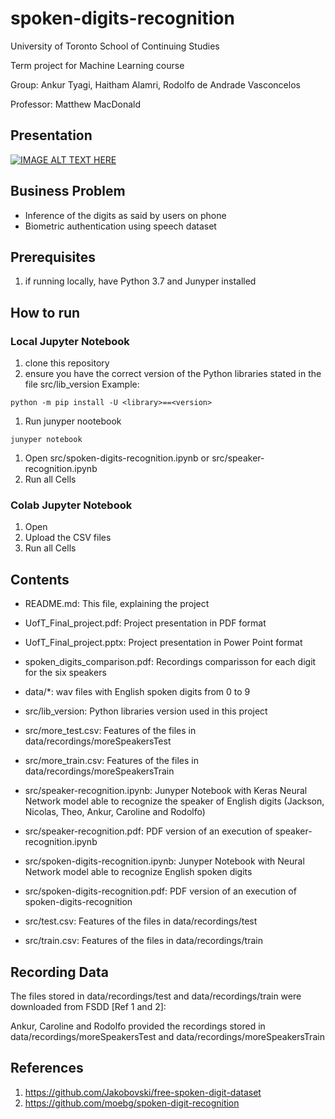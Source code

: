 # spoken-digits-recognition

University of Toronto School of Continuing Studies

Term project for Machine Learning course

Group: Ankur Tyagi, Haitham Alamri, Rodolfo de Andrade Vasconcelos

Professor: Matthew MacDonald

## Presentation
[![IMAGE ALT TEXT HERE](https://img.youtube.com/vi/_FXqysbYVGs/0.jpg)](https://www.youtube.com/watch?v=_FXqysbYVGs)

## Business Problem
* Inference of the digits as said by users on phone
* Biometric authentication using speech dataset

## Prerequisites
1) if running locally, have Python 3.7 and Junyper installed

## How to run

### Local Jupyter Notebook
1. clone this repository
1. ensure you have the correct version of the Python libraries stated in the file src/lib_version
Example: 
```
python -m pip install -U <library>==<version>
```
1. Run junyper nootebook
```
junyper notebook
```
1. Open src/spoken-digits-recognition.ipynb or src/speaker-recognition.ipynb
1. Run all Cells

### Colab Jupyter Notebook
1. Open
1. Upload the CSV files 
1. Run all Cells

## Contents
* README.md: This file, explaining the project
* UofT_Final_project.pdf: Project presentation in PDF format
* UofT_Final_project.pptx: Project presentation in Power Point format
* spoken_digits_comparison.pdf: Recordings comparisson for each digit for the six speakers

* data/*: wav files with English spoken digits from 0 to 9

* src/lib_version: Python libraries version used in this project
* src/more_test.csv: Features of the files in data/recordings/moreSpeakersTest
* src/more_train.csv: Features of the files in data/recordings/moreSpeakersTrain
* src/speaker-recognition.ipynb: Junyper Notebook with Keras Neural Network model able to recognize the speaker of English digits (Jackson, Nicolas, Theo, Ankur, Caroline and Rodolfo)
* src/speaker-recognition.pdf: PDF version of an execution of speaker-recognition.ipynb
* src/spoken-digits-recognition.ipynb: Junyper Notebook with Neural Network model able to recognize English spoken digits
* src/spoken-digits-recognition.pdf: PDF version of an execution of spoken-digits-recognition
* src/test.csv: Features of the files in data/recordings/test
* src/train.csv: Features of the files in data/recordings/train

## Recording Data
The files stored in data/recordings/test and data/recordings/train were downloaded from FSDD [Ref 1 and 2]: 

Ankur, Caroline and Rodolfo provided the recordings stored in data/recordings/moreSpeakersTest and data/recordings/moreSpeakersTrain

## References
1. https://github.com/Jakobovski/free-spoken-digit-dataset
2. https://github.com/moebg/spoken-digit-recognition


